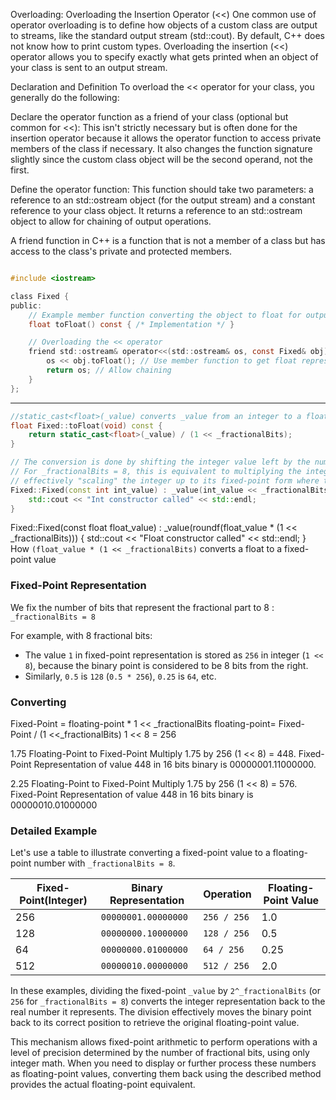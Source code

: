Overloading:
Overloading the Insertion Operator (<<)
One common use of operator overloading is to define how objects of a custom class are output to streams, like the standard output stream (std::cout). By default, C++ does not know how to print custom types. Overloading the insertion (<<) operator allows you to specify exactly what gets printed when an object of your class is sent to an output stream.


Declaration and Definition
To overload the << operator for your class, you generally do the following:

Declare the operator function as a friend of your class (optional but common for <<): This isn't strictly necessary but is often done for the insertion operator because it allows the operator function to access private members of the class if necessary. It also changes the function signature slightly since the custom class object will be the second operand, not the first.

Define the operator function: This function should take two parameters: a reference to an std::ostream object (for the output stream) and a constant reference to your class object. It returns a reference to an std::ostream object to allow for chaining of output operations.

A friend function in C++ is a function that is not a member of a class but has access to the class's private and protected members.

```C

#include <iostream>

class Fixed {
public:
    // Example member function converting the object to float for output
    float toFloat() const { /* Implementation */ }

    // Overloading the << operator
    friend std::ostream& operator<<(std::ostream& os, const Fixed& obj) {
        os << obj.toFloat(); // Use member function to get float representation
        return os; // Allow chaining
    }
};


```

________________________________










```C++
//static_cast<float>(_value) converts _value from an integer to a floating-point number. 
float Fixed::toFloat(void) const {
    return static_cast<float>(_value) / (1 << _fractionalBits);
}
```
```C++
// The conversion is done by shifting the integer value left by the number of fractional bits (_fractionalBits).
// For _fractionalBits = 8, this is equivalent to multiplying the integer by 256,
// effectively "scaling" the integer up to its fixed-point form where the last 8 bits represent the fractional part.
Fixed::Fixed(const int int_value) : _value(int_value << _fractionalBits) {
    std::cout << "Int constructor called" << std::endl;
}
```

Fixed::Fixed(const float float_value) : _value(roundf(float_value * (1 << _fractionalBits))) {
    std::cout << "Float constructor called" << std::endl;
}
How `(float_value * (1 << _fractionalBits)` converts a float to a fixed-point value

### Fixed-Point Representation
We fix the number of bits that represent the fractional part to 8 : `_fractionalBits = 8`

For example, with 8 fractional bits:
- The value `1` in fixed-point representation is stored as `256` in integer (`1 << 8`), because the binary point is considered to be 8 bits from the right.
- Similarly, `0.5` is `128` (`0.5 * 256`), `0.25` is `64`, etc.

### Converting 
Fixed-Point = floating-point * 1 << _fractionalBits
floating-point= Fixed-Point / (1 <<_fractionalBits)
1 << 8 = 256

 1.75 Floating-Point to Fixed-Point 
Multiply 1.75 by 256 (1 << 8) = 448.
Fixed-Point Representation of value 448 in 16 bits binary is 00000001.11000000.

 2.25 Floating-Point to Fixed-Point 
Multiply 1.75 by 256 (1 << 8) = 576.
Fixed-Point Representation of value 448 in 16 bits binary is 00000010.01000000
​


### Detailed Example
Let's use a table to illustrate converting a fixed-point value to a floating-point number with `_fractionalBits = 8`.

| Fixed-Point(Integer) | Binary Representation | Operation   | Floating-Point Value |
|-----------------------|----------------------|-------------|----------------------|
| 256                   | `00000001.00000000`   | `256 / 256` | 1.0                 |
| 128                   | `00000000.10000000`   | `128 / 256` | 0.5                 |
| 64                    | `00000000.01000000`   | `64 / 256`  | 0.25                |
| 512                   | `00000010.00000000`   | `512 / 256` | 2.0                 |

In these examples, dividing the fixed-point `_value` by `2^_fractionalBits` (or `256` for `_fractionalBits = 8`) converts the integer representation back to the real number it represents. The division effectively moves the binary point back to its correct position to retrieve the original floating-point value.

This mechanism allows fixed-point arithmetic to perform operations with a level of precision determined by the number of fractional bits, using only integer math. When you need to display or further process these numbers as floating-point values, converting them back using the described method provides the actual floating-point equivalent.




